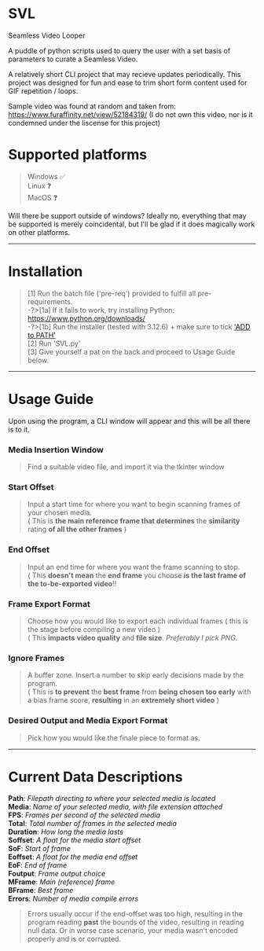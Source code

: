 # SVL
Seamless Video Looper    

A puddle of python scripts used to query the user with a set basis of parameters to curate a Seamless Video.

A relatively short CLI project that may recieve updates periodically.
This project was designed for fun and ease to trim short form content used for GIF repetition / loops.

Sample video was found at random and taken from:
https://www.furaffinity.net/view/52184319/
(I do not own this video, nor is it condemned under the liscense for this project)  

# Supported platforms  
> Windows ✅  
> Linux ❓  
> MacOS ❓
   
Will there be support outside of windows? Ideally no,
  everything that may be supported is merely coincidental,
    but I'll be glad if it does magically work on other platforms. 

-----------------------------------------------   
# Installation  
  
>[1] Run the batch file ('pre-req') provided to fulfill all pre-requirements.  
>-?>[1a] If it fails to work, try installing Python: https://www.python.org/downloads/    
>-?>[1b] Run the installer (tested with 3.12.6) + make sure to tick ['ADD to PATH'](https://miro.medium.com/v2/resize:fit:1344/0*7nOyowsPsGI19pZT.png)  
>[2] Run 'SVL.py'  
>[3] Give yourself a pat on the back and proceed to Usage Guide below.    
        
-----------------------------------------------    
# Usage Guide    
Upon using the program, a CLI window will appear and this will be all there is to it.    
### Media Insertion Window
   > Find a suitable video file, and import it via the tkinter window  
### Start Offset  
   > Input a start time for where you want to begin scanning frames of your chosen media.  
   > ( This is **the main reference frame that determines** the **similarity** rating **of all the other frames** )
### End Offset  
   > Input an end time for where you want the frame scanning to stop.   
   > ( This **doesn't mean** the **end frame** you choose **is the last frame of the to-be-exported video**!!   
### Frame Export Format   
   > Choose how you would like to export each individual frames ( this is the stage before compiling a new video )   
   > ( This **impacts** **video quality** and **file size**. *Preferably I pick PNG*.   
### Ignore Frames
   > A buffer zone. Insert a number to skip early decisions made by the program.  
   > ( This is **to prevent** the **best frame** from **being chosen too early** with a bias frame score, **resulting** in an **extremely short video** )
### Desired Output and Media Export Format  
   > Pick how you would like the finale piece to format as.
-----------------------------------------------
# Current Data Descriptions  
**Path**: *Filepath directing to where your selected media is located*  
**Media**: *Name of your selected media, with file extension attached*  
 **FPS**: *Frames per second of the selected media*  
  **Total**: *Total number of frames in the selected media*  
  **Duration**: *How long the media lasts*  
 **Soffset**: *A float for the media start offset*  
  **SoF**: *Start of frame*  
 **Eoffset**: *A float for the media end offset*  
  **EoF**: *End of frame*  
 **Foutput**: *Frame output choice*   
  **MFrame**: *Main (reference) frame*  
  **BFrame**: *Best frame*  
  **Errors**: *Number of media compile errors*  
> Errors usually occur if the end-offset was too high, resulting in the program reading **past** the bounds of the video, resulting in reading null data. Or in worse case scenario, your media wasn't encoded properly and is or corrupted.

